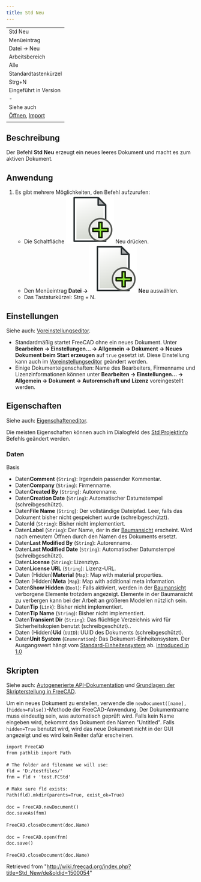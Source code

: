 ```yaml
---
title: Std Neu
---
```


|                                                                                |
| ------------------------------------------------------------------------------ |
| Std Neu                                                                        |
| Menüeintrag                                                                    |
| Datei → Neu                                                                    |
| Arbeitsbereich                                                                 |
| Alle                                                                           |
| Standardtastenkürzel                                                           |
| Strg+N                                                                         |
| Eingeführt in Version                                                          |
| -                                                                              |
| Siehe auch                                                                     |
| [Öffnen](/Std_Open/de "Std Open/de"), [Import](/Std_Import/de "Std Import/de") |
|                                                                                |

## Beschreibung

Der Befehl **Std Neu** erzeugt ein neues leeres Dokument und macht es zum aktiven Dokument.

## Anwendung

1. Es gibt mehrere Möglichkeiten, den Befehl aufzurufen:
   - Die Schaltfläche ![](/src/assets/images/Std_New.svg) Neu drücken.
   - Den Menüeintrag **Datei → ![](/src/assets/images/Std_New.svg) Neu** auswählen.
   - Das Tastaturkürzel: Strg + N.

## Einstellungen

Siehe auch: [Voreinstellungseditor](/Preferences_Editor/de "Preferences Editor/de").

- Standardmäßig startet FreeCAD ohne ein neues Dokument. Unter **Bearbeiten → Einstellungen... → Allgemein → Dokument → Neues Dokument beim Start erzeugen** auf `true` gesetzt ist. Diese Einstellung kann auch im [Voreinstellungseditor](/Preferences_Editor/de#Dokument "Preferences Editor/de") geändert werden.
- Einige Dokumenteigenschaften: Name des Bearbeiters, Firmenname und Lizenzinformationen können unter **Bearbeiten → Einstellungen... → Allgemein → Dokument → Autorenschaft und Lizenz** voreingestellt werden.

## Eigenschaften

Siehe auch: [Eigenschafteneditor](/Property_editor/de "Property editor/de").

Die meisten Eigenschaften können auch im Dialogfeld des [Std ProjektInfo](/Std_ProjectInfo/de "Std ProjectInfo/de") Befehls geändert werden.

### Daten

Basis

- Daten**Comment** (`String`): Irgendein passender Kommentar.
- Daten**Company** (`String`): Firmenname.
- Daten**Created By** (`String`): Autorenname.
- Daten**Creation Date** (`String`): Automatischer Datumstempel (schreibgeschützt).
- Daten**File Name** (`String`): Der vollständige Dateipfad. Leer, falls das Dokument bisher nicht gespeichert wurde (schreibgeschützt).
- Daten**Id** (`String`): Bisher nicht implementiert.
- Daten**Label** (`String`): Der Name, der in der [Baumansicht](/Tree_view/de "Tree view/de") erscheint. Wird nach erneutem Öffnen durch den Namen des Dokuments ersetzt.
- Daten**Last Modified By** (`String`): Autorenname.
- Daten**Last Modified Date** (`String`): Automatischer Datumstempel (schreibgeschützt).
- Daten**License** (`String`): Lizenztyp.
- Daten**License URL** (`String`): Lizenz-URL.
- Daten (Hidden)**Material** (`Map`): Map with material properties.
- Daten (Hidden)**Meta** (`Map`): Map with additional meta information.
- Daten**Show Hidden** (`Bool`): Falls aktiviert, werden in der [Baumansicht](/Tree_view/de "Tree view/de") verborgene Elemente trotzdem angezeigt. Elemente in der Baumansicht zu verbergen kann bei der Arbeit an größeren Modellen nützlich sein.
- Daten**Tip** (`Link`): Bisher nicht implementiert.
- Daten**Tip Name** (`String`): Bisher nicht implementiert.
- Daten**Transient Dir** (`String`): Das flüchtige Verzeichnis wird für Sicherheitskopien benutzt (schreibgeschützt)..
- Daten (Hidden)**Uid** (`UUID`): UUID des Dokuments (schreibgeschützt).
- Daten**Unit System** (`Enumeration`): Das Dokument-Einheitensystem. Der Ausgangswert hängt vom [Standard-Einheitensystem](/Preferences_Editor/de#Allgemein_2 "Preferences Editor/de") ab. [introduced in 1.0](/Release_notes_1.0 "Release notes 1.0")

## Skripten

Siehe auch: [Autogenerierte API-Dokumentation](https://freecad.github.io/SourceDoc/) und [Grundlagen der Skripterstellung in FreeCAD](/FreeCAD_Scripting_Basics/de "FreeCAD Scripting Basics/de").

Um ein neues Dokument zu erstellen, verwende die `newDocument([name], [hidden=False])`-Methode der FreeCAD-Anwendung. Der Dokumentname muss eindeutig sein, was automatisch geprüft wird. Falls kein Name eingeben wird, bekommt das Dokument den Namen "Untitled". Falls `hidden=True` benutzt wird, wird das neue Dokument nicht in der GUI angezeigt und es wird kein Reiter dafür erscheinen.

```
import FreeCAD
from pathlib import Path

# The folder and filename we will use:
fld = 'D:/testfiles/'
fnm = fld + 'test.FCStd'

# Make sure fld exists:
Path(fld).mkdir(parents=True, exist_ok=True)

doc = FreeCAD.newDocument()
doc.saveAs(fnm)

FreeCAD.closeDocument(doc.Name)

doc = FreeCAD.open(fnm)
doc.save()

FreeCAD.closeDocument(doc.Name)

```

Retrieved from "<http://wiki.freecad.org/index.php?title=Std_New/de&oldid=1500054>"
